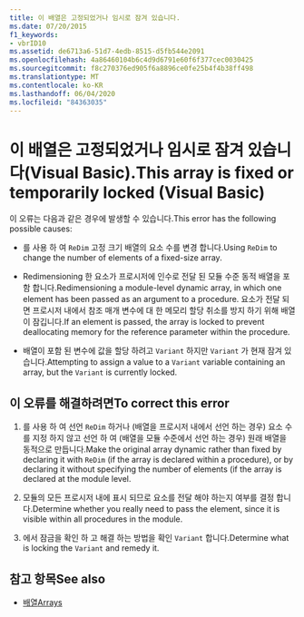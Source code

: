 ```yaml
---
title: 이 배열은 고정되었거나 임시로 잠겨 있습니다.
ms.date: 07/20/2015
f1_keywords:
- vbrID10
ms.assetid: de6713a6-51d7-4edb-8515-d5fb544e2091
ms.openlocfilehash: 4a86460104b6c4d9d6791e60f6f377cec0030425
ms.sourcegitcommit: f8c270376ed905f6a8896ce0fe25b4f4b38ff498
ms.translationtype: MT
ms.contentlocale: ko-KR
ms.lasthandoff: 06/04/2020
ms.locfileid: "84363035"
---
```

# <a name="this-array-is-fixed-or-temporarily-locked-visual-basic"></a><span data-ttu-id="87ea2-102">이 배열은 고정되었거나 임시로 잠겨 있습니다(Visual Basic).</span><span class="sxs-lookup"><span data-stu-id="87ea2-102">This array is fixed or temporarily locked (Visual Basic)</span></span>
<span data-ttu-id="87ea2-103">이 오류는 다음과 같은 경우에 발생할 수 있습니다.</span><span class="sxs-lookup"><span data-stu-id="87ea2-103">This error has the following possible causes:</span></span>  
  
- <span data-ttu-id="87ea2-104">를 사용 하 여 `ReDim` 고정 크기 배열의 요소 수를 변경 합니다.</span><span class="sxs-lookup"><span data-stu-id="87ea2-104">Using `ReDim` to change the number of elements of a fixed-size array.</span></span>  
  
- <span data-ttu-id="87ea2-105">Redimensioning 한 요소가 프로시저에 인수로 전달 된 모듈 수준 동적 배열을 포함 합니다.</span><span class="sxs-lookup"><span data-stu-id="87ea2-105">Redimensioning a module-level dynamic array, in which one element has been passed as an argument to a procedure.</span></span> <span data-ttu-id="87ea2-106">요소가 전달 되 면 프로시저 내에서 참조 매개 변수에 대 한 메모리 할당 취소를 방지 하기 위해 배열이 잠깁니다.</span><span class="sxs-lookup"><span data-stu-id="87ea2-106">If an element is passed, the array is locked to prevent deallocating memory for the reference parameter within the procedure.</span></span>  
  
- <span data-ttu-id="87ea2-107">배열이 포함 된 변수에 값을 할당 하려고 `Variant` 하지만 `Variant` 가 현재 잠겨 있습니다.</span><span class="sxs-lookup"><span data-stu-id="87ea2-107">Attempting to assign a value to a `Variant` variable containing an array, but the `Variant` is currently locked.</span></span>  
  
## <a name="to-correct-this-error"></a><span data-ttu-id="87ea2-108">이 오류를 해결하려면</span><span class="sxs-lookup"><span data-stu-id="87ea2-108">To correct this error</span></span>  
  
1. <span data-ttu-id="87ea2-109">를 사용 하 여 선언 `ReDim` 하거나 (배열을 프로시저 내에서 선언 하는 경우) 요소 수를 지정 하지 않고 선언 하 여 (배열을 모듈 수준에서 선언 하는 경우) 원래 배열을 동적으로 만듭니다.</span><span class="sxs-lookup"><span data-stu-id="87ea2-109">Make the original array dynamic rather than fixed by declaring it with `ReDim` (if the array is declared within a procedure), or by declaring it without specifying the number of elements (if the array is declared at the module level.</span></span>  
  
2. <span data-ttu-id="87ea2-110">모듈의 모든 프로시저 내에 표시 되므로 요소를 전달 해야 하는지 여부를 결정 합니다.</span><span class="sxs-lookup"><span data-stu-id="87ea2-110">Determine whether you really need to pass the element, since it is visible within all procedures in the module.</span></span>  
  
3. <span data-ttu-id="87ea2-111">에서 잠금을 확인 하 고 해결 하는 방법을 확인 `Variant` 합니다.</span><span class="sxs-lookup"><span data-stu-id="87ea2-111">Determine what is locking the `Variant` and remedy it.</span></span>  
  
## <a name="see-also"></a><span data-ttu-id="87ea2-112">참고 항목</span><span class="sxs-lookup"><span data-stu-id="87ea2-112">See also</span></span>

- [<span data-ttu-id="87ea2-113">배열</span><span class="sxs-lookup"><span data-stu-id="87ea2-113">Arrays</span></span>](../../programming-guide/language-features/arrays/index.md)
